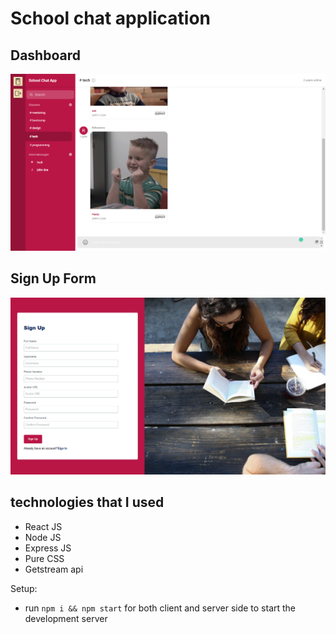# School chat application

## Dashboard

![Chat Application](./images/gambar01.png)

## Sign Up Form

![Chat Application](./images/gambar02.png)

## technologies that I used

- React JS
- Node JS
- Express JS
- Pure CSS
- Getstream api

Setup:

- run `npm i && npm start` for both client and server side to start the development server
